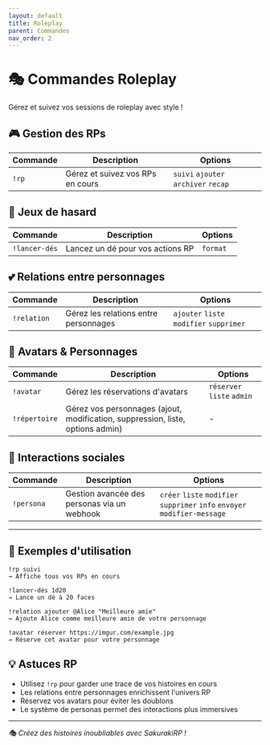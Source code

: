```yaml
---
layout: default
title: Roleplay
parent: Commandes
nav_order: 2
---
```


# 🎭 Commandes Roleplay

Gérez et suivez vos sessions de roleplay avec style !

## 🎮 Gestion des RPs

| Commande | Description | Options |
|----------|-------------|---------|
| `!rp` | Gérez et suivez vos RPs en cours | `suivi` `ajouter` `archiver` `recap` |

## 🎲 Jeux de hasard

| Commande | Description | Options |
|----------|-------------|---------|
| `!lancer-dés` | Lancez un dé pour vos actions RP | `format` |

## 💕 Relations entre personnages

| Commande | Description | Options |
|----------|-------------|---------|
| `!relation` | Gérez les relations entre personnages | `ajouter` `liste` `modifier` `supprimer` |

## 🎨 Avatars & Personnages

| Commande | Description | Options |
|----------|-------------|---------|
| `!avatar` | Gérez les réservations d'avatars | `réserver` `liste` `admin` |
| `!répertoire` | Gérez vos personnages (ajout, modification, suppression, liste, options admin) | - |

## 👥 Interactions sociales

| Commande | Description | Options |
|----------|-------------|---------|
| `!persona` | Gestion avancée des personas via un webhook | `créer` `liste` `modifier` `supprimer` `info` `envoyer` `modifier-message` |

---

## 📝 Exemples d'utilisation

```
!rp suivi
→ Affiche tous vos RPs en cours

!lancer-dés 1d20
→ Lance un dé à 20 faces

!relation ajouter @Alice "Meilleure amie"
→ Ajoute Alice comme meilleure amie de votre personnage

!avatar réserver https://imgur.com/example.jpg
→ Réserve cet avatar pour votre personnage
```

## 💡 Astuces RP

- Utilisez `!rp` pour garder une trace de vos histoires en cours
- Les relations entre personnages enrichissent l'univers RP
- Réservez vos avatars pour éviter les doublons
- Le système de personas permet des interactions plus immersives

---
*🎭 Créez des histoires inoubliables avec SakurakiRP !*
